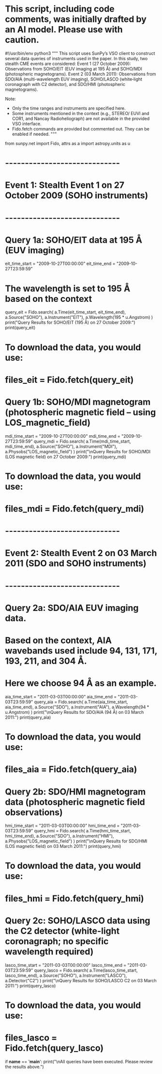 # This script, including code comments, was initially drafted by an AI model. Please use with caution.

#!/usr/bin/env python3
"""
This script uses SunPy’s VSO client to construct several data queries of instruments used in the paper.
In this study, two stealth CME events are considered:
  Event 1 (27 October 2009): Observations from SOHO/EIT (EUV imaging at 195 Å) and SOHO/MDI (photospheric magnetograms).
  Event 2 (03 March 2011): Observations from SDO/AIA (multi-wavelength EUV imaging), SOHO/LASCO (white‐light coronagraph with C2 detector),
                           and SDO/HMI (photospheric magnetograms).

Note:
  - Only the time ranges and instruments are specified here.
  - Some instruments mentioned in the context (e.g., STEREO/ EUVI and COR1, and Nancay Radioheliograph) are not available in the provided VSO interface.
  - Fido.fetch commands are provided but commented out. They can be enabled if needed.
"""

from sunpy.net import Fido, attrs as a
import astropy.units as u

# -----------------------------
# Event 1: Stealth Event 1 on 27 October 2009 (SOHO instruments)
# -----------------------------

# Query 1a: SOHO/EIT data at 195 Å (EUV imaging)
eit_time_start = "2009-10-27T00:00:00"
eit_time_end   = "2009-10-27T23:59:59"
# The wavelength is set to 195 Å based on the context
query_eit = Fido.search(
    a.Time(eit_time_start, eit_time_end),
    a.Source("SOHO"),
    a.Instrument("EIT"),
    a.Wavelength(195 * u.Angstrom)
)
print("Query Results for SOHO/EIT (195 Å) on 27 October 2009:")
print(query_eit)
# To download the data, you would use:
# files_eit = Fido.fetch(query_eit)

# Query 1b: SOHO/MDI magnetogram (photospheric magnetic field – using LOS_magnetic_field)
mdi_time_start = "2009-10-27T00:00:00"
mdi_time_end   = "2009-10-27T23:59:59"
query_mdi = Fido.search(
    a.Time(mdi_time_start, mdi_time_end),
    a.Source("SOHO"),
    a.Instrument("MDI"),
    a.Physobs("LOS_magnetic_field")
)
print("\nQuery Results for SOHO/MDI (LOS magnetic field) on 27 October 2009:")
print(query_mdi)
# To download the data, you would use:
# files_mdi = Fido.fetch(query_mdi)

# -----------------------------
# Event 2: Stealth Event 2 on 03 March 2011 (SDO and SOHO instruments)
# -----------------------------

# Query 2a: SDO/AIA EUV imaging data.
# Based on the context, AIA wavebands used include 94, 131, 171, 193, 211, and 304 Å.
# Here we choose 94 Å as an example.
aia_time_start = "2011-03-03T00:00:00"
aia_time_end   = "2011-03-03T23:59:59"
query_aia = Fido.search(
    a.Time(aia_time_start, aia_time_end),
    a.Source("SDO"),
    a.Instrument("AIA"),
    a.Wavelength(94 * u.Angstrom)
)
print("\nQuery Results for SDO/AIA (94 Å) on 03 March 2011:")
print(query_aia)
# To download the data, you would use:
# files_aia = Fido.fetch(query_aia)

# Query 2b: SDO/HMI magnetogram data (photospheric magnetic field observations)
hmi_time_start = "2011-03-03T00:00:00"
hmi_time_end   = "2011-03-03T23:59:59"
query_hmi = Fido.search(
    a.Time(hmi_time_start, hmi_time_end),
    a.Source("SDO"),
    a.Instrument("HMI"),
    a.Physobs("LOS_magnetic_field")
)
print("\nQuery Results for SDO/HMI (LOS magnetic field) on 03 March 2011:")
print(query_hmi)
# To download the data, you would use:
# files_hmi = Fido.fetch(query_hmi)

# Query 2c: SOHO/LASCO data using the C2 detector (white-light coronagraph; no specific wavelength required)
lasco_time_start = "2011-03-03T00:00:00"
lasco_time_end   = "2011-03-03T23:59:59"
query_lasco = Fido.search(
    a.Time(lasco_time_start, lasco_time_end),
    a.Source("SOHO"),
    a.Instrument("LASCO"),
    a.Detector("C2")
)
print("\nQuery Results for SOHO/LASCO C2 on 03 March 2011:")
print(query_lasco)
# To download the data, you would use:
# files_lasco = Fido.fetch(query_lasco)

if __name__ == '__main__':
    print("\nAll queries have been executed. Please review the results above.")
